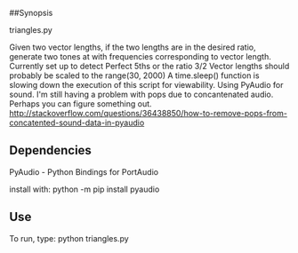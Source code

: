 ##Synopsis

triangles.py

Given two vector lengths, if the two lengths are in
    the desired ratio, generate two tones at with 
    frequencies corresponding to vector length. 
    Currently set up to detect Perfect 5ths or the ratio 3/2
Vector lengths should probably be scaled to 
    the range(30, 2000)
A time.sleep() function is slowing down the execution 
    of this script for viewability. 
Using PyAudio for sound. I'm still having a problem with 
    pops due to concantenated audio. Perhaps you can figure
    something out. 
    http://stackoverflow.com/questions/36438850/how-to-remove-pops-from-concatented-sound-data-in-pyaudio

## Dependencies

PyAudio - Python Bindings for PortAudio

install with:
  python -m pip install pyaudio

## Use
  To run, type:
     python triangles.py
